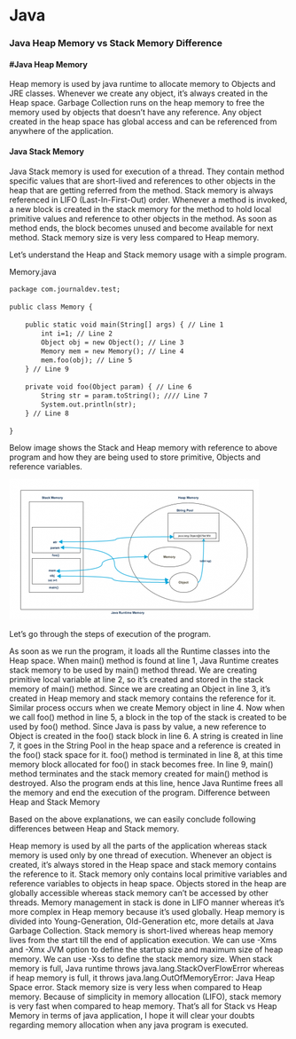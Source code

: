 # Java

### Java Heap Memory vs Stack Memory Difference

#### #Java Heap Memory

Heap memory is used by java runtime to allocate memory to Objects and JRE classes. Whenever we create any object, it’s always created in the Heap space. Garbage Collection runs on the heap memory to free the memory used by objects that doesn’t have any reference. Any object created in the heap space has global access and can be referenced from anywhere of the application.

#### Java Stack Memory

Java Stack memory is used for execution of a thread. They contain method specific values that are short-lived and references to other objects in the heap that are getting referred from the method. Stack memory is always referenced in LIFO (Last-In-First-Out) order. Whenever a method is invoked, a new block is created in the stack memory for the method to hold local primitive values and reference to other objects in the method. As soon as method ends, the block becomes unused and become available for next method.
Stack memory size is very less compared to Heap memory.

Let’s understand the Heap and Stack memory usage with a simple program.

Memory.java
```
package com.journaldev.test;
 
public class Memory {
 
    public static void main(String[] args) { // Line 1
        int i=1; // Line 2
        Object obj = new Object(); // Line 3
        Memory mem = new Memory(); // Line 4
        mem.foo(obj); // Line 5
    } // Line 9
 
    private void foo(Object param) { // Line 6
        String str = param.toString(); //// Line 7
        System.out.println(str);
    } // Line 8
 
}
```
Below image shows the Stack and Heap memory with reference to above program and how they are being used to store primitive, Objects and reference variables.

![](Java-Heap-Stack-Memory-450x254.png)


Let’s go through the steps of execution of the program.

As soon as we run the program, it loads all the Runtime classes into the Heap space. When main() method is found at line 1, Java Runtime creates stack memory to be used by main() method thread.
We are creating primitive local variable at line 2, so it’s created and stored in the stack memory of main() method.
Since we are creating an Object in line 3, it’s created in Heap memory and stack memory contains the reference for it. Similar process occurs when we create Memory object in line 4.
Now when we call foo() method in line 5, a block in the top of the stack is created to be used by foo() method. Since Java is pass by value, a new reference to Object is created in the foo() stack block in line 6.
A string is created in line 7, it goes in the String Pool in the heap space and a reference is created in the foo() stack space for it.
foo() method is terminated in line 8, at this time memory block allocated for foo() in stack becomes free.
In line 9, main() method terminates and the stack memory created for main() method is destroyed. Also the program ends at this line, hence Java Runtime frees all the memory and end the execution of the program.
Difference between Heap and Stack Memory

Based on the above explanations, we can easily conclude following differences between Heap and Stack memory.

Heap memory is used by all the parts of the application whereas stack memory is used only by one thread of execution.
Whenever an object is created, it’s always stored in the Heap space and stack memory contains the reference to it. Stack memory only contains local primitive variables and reference variables to objects in heap space.
Objects stored in the heap are globally accessible whereas stack memory can’t be accessed by other threads.
Memory management in stack is done in LIFO manner whereas it’s more complex in Heap memory because it’s used globally. Heap memory is divided into Young-Generation, Old-Generation etc, more details at Java Garbage Collection.
Stack memory is short-lived whereas heap memory lives from the start till the end of application execution.
We can use -Xms and -Xmx JVM option to define the startup size and maximum size of heap memory. We can use -Xss to define the stack memory size.
When stack memory is full, Java runtime throws java.lang.StackOverFlowError whereas if heap memory is full, it throws java.lang.OutOfMemoryError: Java Heap Space error.
Stack memory size is very less when compared to Heap memory. Because of simplicity in memory allocation (LIFO), stack memory is very fast when compared to heap memory.
That’s all for Stack vs Heap Memory in terms of java application, I hope it will clear your doubts regarding memory allocation when any java program is executed.